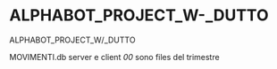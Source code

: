 # ALPHABOT_PROJECT_W-_DUTTO
ALPHABOT_PROJECT_W/_DUTTO

MOVIMENTI.db
server e client _00_ sono files del trimestre
